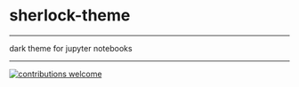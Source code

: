 # sherlock-theme
---
dark theme for jupyter notebooks

---
[![contributions welcome](https://img.shields.io/badge/contributions-welcome-brightgreen.svg?style=flat)](https://github.com/openwisdom/sherlock-theme/issues)
